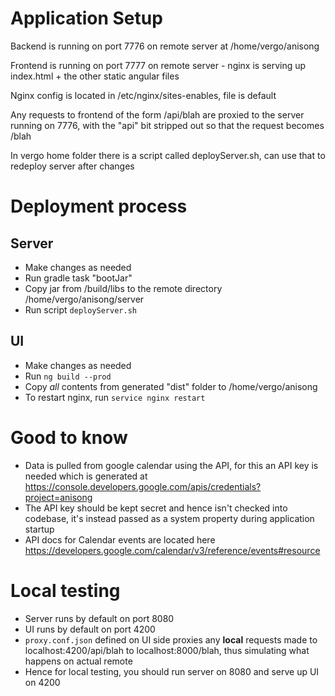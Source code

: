 # Application Setup

Backend is running on port 7776 on remote server at /home/vergo/anisong

Frontend is running on port 7777 on remote server - nginx is serving up index.html + the other static angular files

Nginx config is located in /etc/nginx/sites-enables, file is default 

Any requests to frontend of the form /api/blah are proxied to the server running on 7776, with the "api" bit
stripped out so that the request becomes /blah 

In vergo home folder there is a script called deployServer.sh, can use that to redeploy server after changes 

# Deployment process

## Server

- Make changes as needed
- Run gradle task "bootJar"
- Copy jar from /build/libs to the remote directory /home/vergo/anisong/server
- Run script ```deployServer.sh```

## UI 

- Make changes as needed
- Run ```ng build --prod```
- Copy *all* contents from generated "dist" folder to /home/vergo/anisong
- To restart nginx, run ```service nginx restart```

# Good to know

- Data is pulled from google calendar using the API, for this an API key is needed which is generated at https://console.developers.google.com/apis/credentials?project=anisong
- The API key should be kept secret and hence isn't checked into codebase, it's instead passed as a system property during application startup
- API docs for Calendar events are located here https://developers.google.com/calendar/v3/reference/events#resource 

# Local testing

- Server runs by default on port 8080
- UI runs by default on port 4200
- ```proxy.conf.json``` defined on UI side proxies any **local** requests made to localhost:4200/api/blah to localhost:8000/blah, thus simulating what happens on actual remote 
- Hence for local testing, you should run server on 8080 and serve up UI on 4200